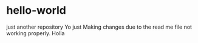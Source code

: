 # hello-world
just another repository
Yo just Making changes due to the read me file not working properly.  Holla
